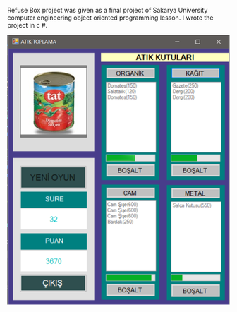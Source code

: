 
Refuse Box project was given as a final project of Sakarya University computer engineering object oriented programming lesson. I wrote the project in c #.

![GitHub Logo](/Properties/refusebox.PNG)
